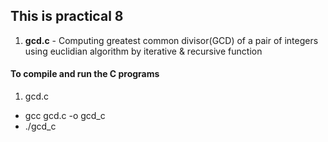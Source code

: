 ## This is practical 8
1. **gcd.c** - Computing greatest common divisor(GCD) of a pair of integers using euclidian algorithm by iterative & recursive function

#### To compile and run the C programs
1. gcd.c
- gcc gcd.c -o gcd_c
- ./gcd_c
